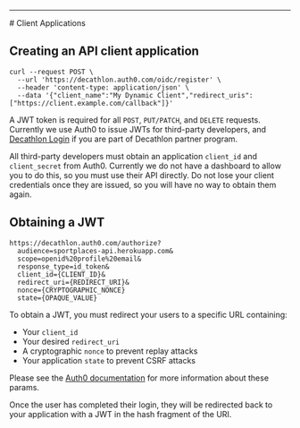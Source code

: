 <hr class="hr-section-sep">
# Client Applications

## Creating an API client application

```shell
curl --request POST \
  --url 'https://decathlon.auth0.com/oidc/register' \
  --header 'content-type: application/json' \
  --data '{"client_name":"My Dynamic Client","redirect_uris": ["https://client.example.com/callback"]}'
```

A JWT token is required for all `POST`, `PUT/PATCH`, and `DELETE` requests. 
Currently we use Auth0 to issue JWTs for third-party developers, and [Decathlon Login](https://developers.decathlon.com/products) if you are part of Decathlon partner program.

All third-party developers must obtain an application `client_id` and `client_secret` from Auth0. Currently we do not
have a dashboard to allow you to do this, so you must use their API directly. Do not lose your client credentials once
they are issued, so you will have no way to obtain them again.


## Obtaining a JWT

```
https://decathlon.auth0.com/authorize?
  audience=sportplaces-api.herokuapp.com&
  scope=openid%20profile%20email&
  response_type=id_token&
  client_id={CLIENT_ID}&
  redirect_uri={REDIRECT_URI}&
  nonce={CRYPTOGRAPHIC_NONCE}
  state={OPAQUE_VALUE}
```

To obtain a JWT, you must redirect your users to a specific URL containing:

* Your `client_id`
* Your desired `redirect_uri`
* A cryptographic `nonce` to prevent replay attacks
* Your application `state` to prevent CSRF attacks

Please see the
<a href="https://auth0.com/docs/api-auth/dynamic-client-registration#configure-your-client">Auth0 documentation</a>
for more information about these params.

Once the user has completed their login, they will be redirected back to your application with a JWT in the hash
fragment of the URI.